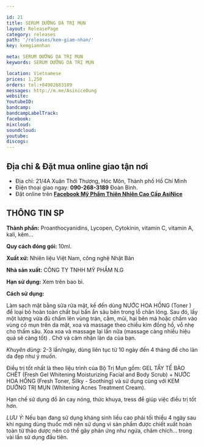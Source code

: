 ```yaml
---

id: 21
title: SERUM DƯỠNG DA TRỊ MỤN
layout: ReleasePage
category: releases
path: '/releases/kem-giam-nhan/'
key: kemgiamnhan

meta: SERUM DƯỠNG DA TRỊ MỤN
keywords: SERUM DƯỠNG DA TRỊ MỤN

location: Vietnamese
prices: 1,250
orders: tel:+84902683189
messages: http://m.me/AsiniceDung
website: 
YoutubeID: 
bandcamp: 
bandcampLabelTrack: 
facebook: 
mixcloud: 
soundcloud: 
youtube: 
discogs: 
---
```


## Địa chỉ & Đặt mua online giao tận nơi

- Địa chỉ:  21/4A Xuân Thới Thượng, Hóc Môn, Thành phố Hồ Chí Minh
- Điện thoại giao ngay: **090-268-3189** Đoàn Bình.
- Đặt online trên [**Facebook Mỹ Phẩm Thiên Nhiên Cao Cấp AsiNice**](https://www.facebook.com/AsiniceDung)


## THÔNG TIN SP


**Thành phần:** Proanthocyanidins, Lycopen, Cytokinin, vitamin C, vitamin A, kali, kẽm... 

**Quy cách đóng gói:** 10ml.

**Xuất xứ:** Nhiên liệu Việt Nam, công nghệ Nhật Bản

**Nhà sản xuất:** CÔNG TY TNHH MỸ PHẨM N.G 

**Hạn sử dụng:** Xem trên bao bì.

**Cách sử dụng:**

Làm sạch mặt bằng sữa rửa mặt, kế đến dùng NƯỚC HOA HỒNG (Toner ) để loại bỏ hoàn toàn chất bụi bẩn ẩn sâu bên trong lỗ chân lông. Sau đó, lấy một lượng vừa đủ chấm lên vùng trán, cằm, mũi, hai bên má hoặc chấm vào vùng có mụn trên da mặt, xoa và massage theo chiều kim đồng hồ, vỗ nhẹ cho thấm sâu. Xoa xoa và massage lại lần nữa (massage càng nhiều hiệu quả sẽ càng tốt) . Chờ và cảm nhận làn da của bạn.

*Khuyên dùng:* 2-3 lần/ngày, dùng liên tục từ 10 ngày đến 4 tháng để cho làn da đẹp như ý muốn.

Điều trị tốt nhất là theo liệu trình của Bộ Trị Mụn gồm: GEL TẨY TẾ BÀO CHẾT (Fresh Gel Whitening Moisturizing Facial and Body Scrub) + NƯỚC HOA HỒNG (Fresh Toner, Silky -  Soothing) và sử dụng cùng với KEM DƯỠNG TRỊ MỤN (Whitening Acnes Treatment Cream).

Hạn chế sử dụng đồ ăn cay nóng, thức khuya, tress để giúp việc điều trị tốt hơn. 

*LƯU Ý:* Nếu bạn đang sử dụng kháng sinh liều cao phải tối thiểu 4 ngày sau khi ngưng dùng thuốc mới nên sử dụng vì sản phẩm được chiết xuất hoàn toàn từ thảo dược nên có thể gây phản ứng như ngứa, châm chích... trong vài lần sử dụng đầu tiên.